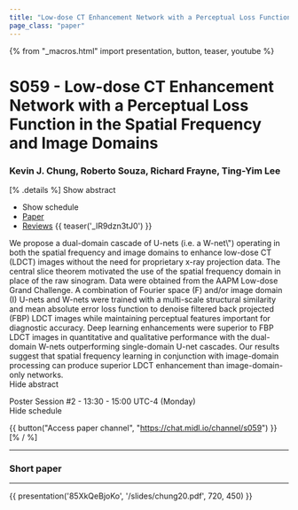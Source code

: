 ```yaml
---
title: "Low-dose CT Enhancement Network with a Perceptual Loss Function in the Spatial Frequency and Image Domains"
page_class: "paper"
---
```


{% from "_macros.html" import presentation, button, teaser, youtube %}

# S059 - Low-dose CT Enhancement Network with a Perceptual Loss Function in the Spatial Frequency and Image Domains

### Kevin J. Chung, Roberto Souza, Richard Frayne, Ting-Yim Lee

[% .details %]
<a class="toggle_visibility" data-selector=".abstract" data-level="3">Show abstract</a>
- <a class="toggle_visibility" data-selector=".schedule" data-level="3">Show schedule</a>
- <a href="https://openreview.net/pdf?id=rw5BswbvMB">Paper</a>
- <a href="https://openreview.net/forum?id=rw5BswbvMB">Reviews</a>
{{ teaser('_IR9dzn3tJ0') }}

<p>
    <span class="abstract">
        We propose a dual-domain cascade of U-nets (i.e. a W-net\") operating in both the spatial frequency and image domains to enhance low-dose CT (LDCT) images without the need for proprietary x-ray projection data. The central slice theorem motivated the use of the spatial frequency domain in place of the raw sinogram. Data were obtained from the AAPM Low-dose Grand Challenge. A combination of Fourier space (F) and/or image domain (I) U-nets and W-nets were trained with a multi-scale structural similarity and mean absolute error loss function to denoise filtered back projected (FBP) LDCT images while maintaining perceptual features important for diagnostic accuracy. Deep learning enhancements were superior to FBP LDCT images in quantitative and qualitative performance with the dual-domain W-nets outperforming single-domain U-net cascades. Our results suggest that spatial frequency learning in conjunction with image-domain processing can produce superior LDCT enhancement than image-domain-only networks. 
        <br>
        <span class="actions"><a class="toggle_visibility" data-level="2">Hide abstract</a></span>
    </span>
</p>

<p>
    <span class="schedule">
        Poster Session #2  - 13:30 - 15:00 UTC-4 (Monday)
        <br>
        <span class="actions"><a class="toggle_visibility" data-level="2">Hide schedule</a></span>
    </span>
</p>

{{ button("Access paper channel", "https://chat.midl.io/channel/s059") }}
[% / %]

---


### Short paper

---

{{ presentation('85XkQeBjoKo', '/slides/chung20.pdf', 720, 450) }}